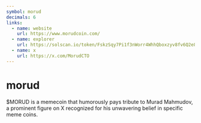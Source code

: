 ```yaml
---
symbol: morud
decimals: 6
links:
  - name: website
    url: https://www.morudcoin.com/
  - name: explorer
    url: https://solscan.io/token/FskzSqy7Pi1f3nWorr4WhhQboxzyv8fv6Q2e8xyDpump
  - name: x
    url: https://x.com/MorudCTO
---
```


# morud

$MORUD is a memecoin that humorously pays tribute to Murad Mahmudov, a prominent figure on X recognized for his unwavering belief in specific meme coins.
